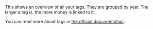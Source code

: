 This shows an overview of all your tags. They are grouped by year. The larger a tag is, the more money is linked to it.

You can read more about tags in [the official documentation](https://docs.firefly-iii.org/concepts/tags).